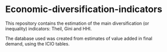 # Economic-diversification-indicators
This repository contains the estimation of the main diversification (or inequality) indicators: Theil, Gini and HHI.


The database used was created from estimates of value added in final demand, using the ICIO tables.
